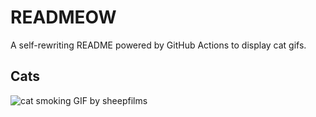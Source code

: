 # READMEOW

A self-rewriting README powered by GitHub Actions to display cat gifs.

## Cats

![cat smoking GIF by sheepfilms](https://media2.giphy.com/media/l0ExdMHUDKteztyfe/200.gif?cid=9acd02da2jnimmqmfnb7sd4stwj0wklxfw59bkro5vg22011&ep=v1_gifs_search&rid=200.gif&ct=g)
